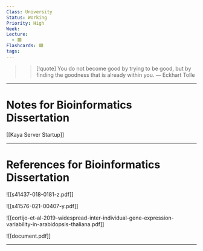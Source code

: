 ```yaml
---
Class: University
Status: Working
Priority: High
Week: 
Lecture:
  - 🟥
Flashcards: 🟩
tags:
---
```

> > [!quote] You do not become good by trying to be good, but by finding the goodness that is already within you.
> — Eckhart Tolle

---
# Notes for Bioinformatics Dissertation
[[Kaya Server Startup]]


---
# References for Bioinformatics Dissertation
![[s41437-018-0181-z.pdf]]

![[s41576-021-00407-y.pdf]]

![[cortijo-et-al-2019-widespread-inter-individual-gene-expression-variability-in-arabidopsis-thaliana.pdf]]

![[document.pdf]]

---

